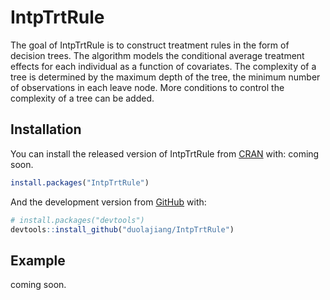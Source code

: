 
<!-- README.md is generated from README.Rmd. Please edit that file -->

# IntpTrtRule

<!-- badges: start -->

<!-- badges: end -->

The goal of IntpTrtRule is to construct treatment rules in the form of decision trees. The algorithm models the conditional average treatment effects for each individual as a function of covariates. The complexity of a tree is determined by the maximum depth of the tree, the minimum number of observations in each leave node. More conditions to control the complexity of a tree can be added. 

## Installation

You can install the released version of IntpTrtRule from
[CRAN](https://CRAN.R-project.org) with: coming soon. 

``` r
install.packages("IntpTrtRule")
```

And the development version from [GitHub](https://github.com/) with:

``` r
# install.packages("devtools")
devtools::install_github("duolajiang/IntpTrtRule")
```

## Example

coming soon. 
